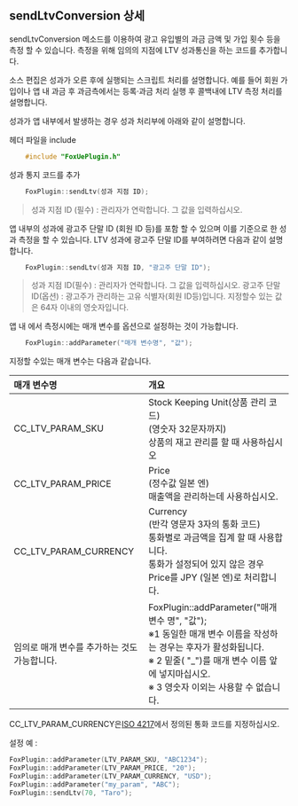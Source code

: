 ## sendLtvConversion 상세

sendLtvConversion 메소드를 이용하여 광고 유입별의 과금 금액 및 가입 횟수 등을 측정 할 수 있습니다. 측정을 위해 임의의 지점에 LTV 성과통신을 하는 코드를 추가합니다.

소스 편집은 성과가 오른 후에 실행되는 스크립트 처리를 설명합니다. 예를 들어 회원 가입이나 앱 내 과금 후 과금측에서는 등록·과금 처리 실행 후 콜백내에 LTV 측정 처리를 설명합니다.

성과가 앱 내부에서 발생하는 경우 성과 처리부에 아래와 같이 설명합니다.

헤더 파일을 include

```cpp
	#include "FoxUePlugin.h"
```

성과 통지 코드를 추가

```cpp
	FoxPlugin::sendLtv(성과 지점 ID);
```

> 성과 지점 ID (필수) : 관리자가 연락합니다. 그 값을 입력하십시오.

앱 내부의 성과에 광고주 단말 ID (회원 ID 등)를 포함 할 수 있으며 이를 기준으로 한 성과 측정을 할 수 있습니다. LTV 성과에 광고주 단말 ID를 부여하려면 다음과 같이 설명합니다.

```cpp
	FoxPlugin::sendLtv(성과 지점 ID, "광고주 단말 ID");
```

> 성과 지점 ID(필수) : 관리자가 연락합니다. 그 값을 입력하십시오.
광고주 단말 ID(옵션) : 광고주가 관리하는 고유 식별자(회원 ID등)입니다.
지정할수 있는 값은 64자 이내의 영숫자입니다.


앱 내 에서 측정시에는 매개 변수를 옵션으로 설정하는 것이 가능합니다.

```cpp
	FoxPlugin::addParameter("매개 변수명", "값");
```

지정할 수있는 매개 변수는 다음과 같습니다.

|매개 변수명|개요|
|:------|:------|
|CC_LTV_PARAM_SKU|Stock Keeping Unit(상품 관리 코드)<br>(영숫자 32문자까지)<br>상품의 재고 관리를 할 때 사용하십시오|
|CC_LTV_PARAM_PRICE|Price<br>(정수값 일본 엔)<br>매출액을 관리하는데 사용하십시오.|
|CC_LTV_PARAM_CURRENCY|Currency<br>(반각 영문자 3자의 통화 코드)<br>통화별로 과금액을 집계 할 때 사용합니다.<br>통화가 설정되어 있지 않은 경우 Price를 JPY (일본 엔)로 처리합니다.|
|임의로 매개 변수를 추가하는 것도 가능합니다.|FoxPlugin::addParameter("매개변수 명", "값");<br>※1 동일한 매개 변수 이름을 작성하는 경우는 후자가 활성화됩니다. <br> ※ 2 밑줄( "_")를 매개 변수 이름 앞에 넣지마십시오. <br> ※ 3 영숫자 이외는 사용할 수 없습니다.|

CC_LTV_PARAM_CURRENCY은[ISO 4217](http://ja.wikipedia.org/wiki/ISO_4217)에서 정의된 통화 코드를 지정하십시오.

설정 예 :

```cpp
FoxPlugin::addParameter(LTV_PARAM_SKU, "ABC1234");
FoxPlugin::addParameter(LTV_PARAM_PRICE, "20");
FoxPlugin::addParameter(LTV_PARAM_CURRENCY, "USD");
FoxPlugin::addParameter("my_param", "ABC");
FoxPlugin::sendLtv(70, "Taro");
```

